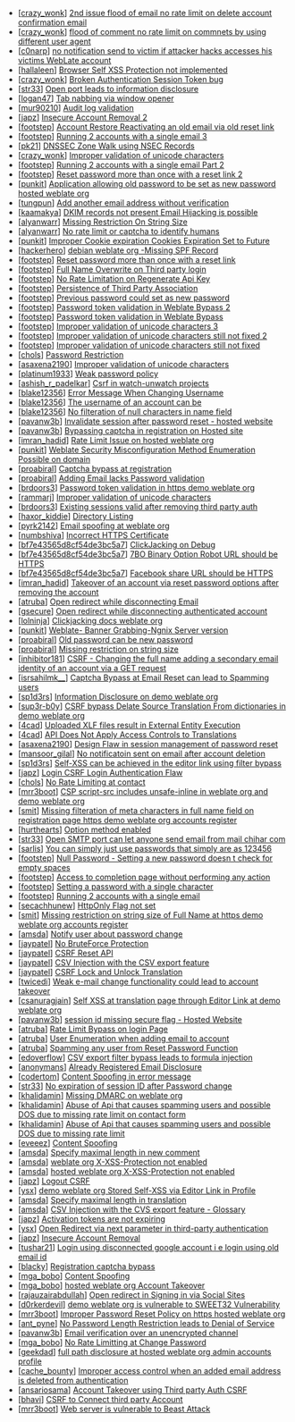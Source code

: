 * [[crazy_wonk](https://hackerone.com/crazy_wonk)] [2nd issue  flood of email no rate limit on delete account confirmation email  ](https://hackerone.com/reports/404713)
* [[crazy_wonk](https://hackerone.com/crazy_wonk)] [flood of comment no rate limit on commnets   by using different user agent ](https://hackerone.com/reports/404035)
* [[c0narp](https://hackerone.com/c0narp)] [no notification send to victim if attacker hacks accesses his victims WebLate account ](https://hackerone.com/reports/282772)
* [[hallaleen](https://hackerone.com/hallaleen)] [Browser Self XSS Protection not implemented](https://hackerone.com/reports/400781)
* [[crazy_wonk](https://hackerone.com/crazy_wonk)] [Broken Authentication   Session Token bug](https://hackerone.com/reports/400826)
* [[str33](https://hackerone.com/str33)] [Open port leads to information disclosure](https://hackerone.com/reports/223421)
* [[logan47](https://hackerone.com/logan47)] [Tab nabbing via window opener](https://hackerone.com/reports/403891)
* [[mur90210](https://hackerone.com/mur90210)] [Audit log validation](https://hackerone.com/reports/296632)
* [[japz](https://hackerone.com/japz)] [Insecure Account Removal 2](https://hackerone.com/reports/229532)
* [[footstep](https://hackerone.com/footstep)] [ Account Restore  Reactivating an old email via old reset link](https://hackerone.com/reports/275303)
* [[footstep](https://hackerone.com/footstep)] [Running 2 accounts with a single email 3](https://hackerone.com/reports/245304)
* [[pk21](https://hackerone.com/pk21)] [DNSSEC Zone Walk using NSEC Records](https://hackerone.com/reports/228471)
* [[crazy_wonk](https://hackerone.com/crazy_wonk)] [Improper validation of unicode characters ](https://hackerone.com/reports/278718)
* [[footstep](https://hackerone.com/footstep)] [Running 2 accounts with a single email Part 2 ](https://hackerone.com/reports/241608)
* [[footstep](https://hackerone.com/footstep)] [Reset password more than once with a reset link 2](https://hackerone.com/reports/245450)
* [[punkit](https://hackerone.com/punkit)] [ Application allowing old password to be set as new password  hosted weblate org](https://hackerone.com/reports/264934)
* [[tungpun](https://hackerone.com/tungpun)] [Add another email address without verification](https://hackerone.com/reports/265987)
* [[kaamakya](https://hackerone.com/kaamakya)] [DKIM records not present Email Hijacking is possible   ](https://hackerone.com/reports/253926)
* [[alyanwarr](https://hackerone.com/alyanwarr)] [Missing Restriction On String Size](https://hackerone.com/reports/257376)
* [[alyanwarr](https://hackerone.com/alyanwarr)] [No rate limit or captcha to identify humans](https://hackerone.com/reports/257384)
* [[punkit](https://hackerone.com/punkit)] [Improper Cookie expiration  Cookies Expiration Set to Future ](https://hackerone.com/reports/232306)
* [[hackerhero](https://hackerone.com/hackerhero)] [ debian weblate org -Missing SPF Record](https://hackerone.com/reports/245518)
* [[footstep](https://hackerone.com/footstep)] [Reset password more than once with a reset link](https://hackerone.com/reports/243594)
* [[footstep](https://hackerone.com/footstep)] [Full Name Overwrite on Third party login](https://hackerone.com/reports/241598)
* [[footstep](https://hackerone.com/footstep)] [No Rate Limitation on Regenerate Api Key](https://hackerone.com/reports/243619)
* [[footstep](https://hackerone.com/footstep)] [Persistence of Third Party Association ](https://hackerone.com/reports/241623)
* [[footstep](https://hackerone.com/footstep)] [Previous password could set as new password](https://hackerone.com/reports/243616)
* [[footstep](https://hackerone.com/footstep)] [Password token validation in Weblate Bypass 2](https://hackerone.com/reports/244287)
* [[footstep](https://hackerone.com/footstep)] [Password token validation in Weblate Bypass](https://hackerone.com/reports/243842)
* [[footstep](https://hackerone.com/footstep)] [Improper validation of unicode characters 3](https://hackerone.com/reports/243635)
* [[footstep](https://hackerone.com/footstep)] [Improper validation of unicode characters still not fixed 2](https://hackerone.com/reports/243611)
* [[footstep](https://hackerone.com/footstep)] [Improper validation of unicode characters still not fixed](https://hackerone.com/reports/241596)
* [[chols](https://hackerone.com/chols)] [Password Restriction](https://hackerone.com/reports/229920)
* [[asaxena2190](https://hackerone.com/asaxena2190)] [Improper validation of unicode characters](https://hackerone.com/reports/242171)
* [[platinum1933](https://hackerone.com/platinum1933)] [Weak password policy](https://hackerone.com/reports/224572)
* [[ashish_r_padelkar](https://hackerone.com/ashish_r_padelkar)] [Csrf in watch-unwatch projects](https://hackerone.com/reports/229405)
* [[blake12356](https://hackerone.com/blake12356)] [Error Message When Changing Username](https://hackerone.com/reports/243664)
* [[blake12356](https://hackerone.com/blake12356)] [The username of an account can be  ](https://hackerone.com/reports/243609)
* [[blake12356](https://hackerone.com/blake12356)] [No filteration of null characters in name field](https://hackerone.com/reports/242945)
* [[pavanw3b](https://hackerone.com/pavanw3b)] [Invalidate session after password reset - hosted website](https://hackerone.com/reports/224362)
* [[pavanw3b](https://hackerone.com/pavanw3b)] [Bypassing captcha in registration on Hosted site](https://hackerone.com/reports/224342)
* [[imran_hadid](https://hackerone.com/imran_hadid)] [Rate Limit Issue on hosted weblate org](https://hackerone.com/reports/229825)
* [[punkit](https://hackerone.com/punkit)] [Weblate Security Misconfiguration Method Enumeration Possible on domain ](https://hackerone.com/reports/230648)
* [[proabiral](https://hackerone.com/proabiral)] [Captcha bypass at registration](https://hackerone.com/reports/229584)
* [[proabiral](https://hackerone.com/proabiral)] [Adding Email lacks Password validation](https://hackerone.com/reports/229869)
* [[brdoors3](https://hackerone.com/brdoors3)] [Password token validation in https  demo weblate org ](https://hackerone.com/reports/229987)
* [[rammarj](https://hackerone.com/rammarj)] [Improper validation of unicode characters](https://hackerone.com/reports/229483)
* [[brdoors3](https://hackerone.com/brdoors3)] [Existing sessions valid after removing third party auth](https://hackerone.com/reports/223475)
* [[haxor_kiddie](https://hackerone.com/haxor_kiddie)] [Directory Listing ](https://hackerone.com/reports/223384)
* [[pyrk2142](https://hackerone.com/pyrk2142)] [Email spoofing at weblate org](https://hackerone.com/reports/224186)
* [[numbshiva](https://hackerone.com/numbshiva)] [Incorrect HTTPS Certificate](https://hackerone.com/reports/225540)
* [[bf7e43565d8cf54de3bc5a7](https://hackerone.com/bf7e43565d8cf54de3bc5a7)] [ClickJacking on Debug](https://hackerone.com/reports/225555)
* [[bf7e43565d8cf54de3bc5a7](https://hackerone.com/bf7e43565d8cf54de3bc5a7)] [7BO Binary Option Robot URL should be HTTPS](https://hackerone.com/reports/225722)
* [[bf7e43565d8cf54de3bc5a7](https://hackerone.com/bf7e43565d8cf54de3bc5a7)] [Facebook share URL should be HTTPS](https://hackerone.com/reports/225769)
* [[imran_hadid](https://hackerone.com/imran_hadid)] [Takeover of an account via reset password options after removing the account](https://hackerone.com/reports/230076)
* [[atruba](https://hackerone.com/atruba)] [Open redirect while disconnecting Email](https://hackerone.com/reports/238117)
* [[gsecure](https://hackerone.com/gsecure)] [Open redirect while disconnecting authenticated account](https://hackerone.com/reports/224317)
* [[lolninja](https://hackerone.com/lolninja)] [Clickjacking docs weblate org](https://hackerone.com/reports/223391)
* [[punkit](https://hackerone.com/punkit)] [Weblate- Banner Grabbing-Ngnix Server version](https://hackerone.com/reports/230633)
* [[proabiral](https://hackerone.com/proabiral)] [Old password can be new password](https://hackerone.com/reports/229577)
* [[proabiral](https://hackerone.com/proabiral)] [Missing restriction on string size](https://hackerone.com/reports/229796)
* [[inhibitor181](https://hackerone.com/inhibitor181)] [CSRF - Changing the full name  adding a secondary email identity of an account via a GET request](https://hackerone.com/reports/223367)
* [[isrsahilmk__](https://hackerone.com/isrsahilmk__)] [Captcha Bypass at Email Reset can lead to Spamming users ](https://hackerone.com/reports/229541)
* [[sp1d3rs](https://hackerone.com/sp1d3rs)] [Information Disclosure on demo weblate org](https://hackerone.com/reports/229620)
* [[sup3r-b0y](https://hackerone.com/sup3r-b0y)] [CSRF bypass  Delate Source Translation From dictionaries  in demo weblate org](https://hackerone.com/reports/230863)
* [[4cad](https://hackerone.com/4cad)] [Uploaded XLF files result in External Entity Execution](https://hackerone.com/reports/232614)
* [[4cad](https://hackerone.com/4cad)] [API Does Not Apply Access Controls to Translations](https://hackerone.com/reports/232994)
* [[asaxena2190](https://hackerone.com/asaxena2190)] [Design Flaw in session management of password reset ](https://hackerone.com/reports/229417)
* [[mansoor_gilal](https://hackerone.com/mansoor_gilal)] [No notificatoin sent on email after account deletion ](https://hackerone.com/reports/229909)
* [[sp1d3rs](https://hackerone.com/sp1d3rs)] [Self-XSS can be achieved in the editor link using filter bypass](https://hackerone.com/reports/229735)
* [[japz](https://hackerone.com/japz)] [Login CSRF  Login Authentication Flaw](https://hackerone.com/reports/229528)
* [[chols](https://hackerone.com/chols)] [No Rate Limiting at contact](https://hackerone.com/reports/229511)
* [[mrr3boot](https://hackerone.com/mrr3boot)] [CSP script-src includes unsafe-inline in weblate org and demo weblate org](https://hackerone.com/reports/231062)
* [[smit](https://hackerone.com/smit)] [Missing filteration of meta characters in full name field on registration page https  demo weblate org accounts register](https://hackerone.com/reports/225901)
* [[hurthearts](https://hackerone.com/hurthearts)] [Option method enabled](https://hackerone.com/reports/230194)
* [[str33](https://hackerone.com/str33)] [Open SMTP port can let anyone send email from mail chihar com](https://hackerone.com/reports/223435)
* [[sarlis](https://hackerone.com/sarlis)] [You can simply just use passwords that simply are as 123456](https://hackerone.com/reports/223374)
* [[footstep](https://hackerone.com/footstep)] [Null Password - Setting a new password doesn t check for empty spaces](https://hackerone.com/reports/223618)
* [[footstep](https://hackerone.com/footstep)] [Access to completion page without performing any action](https://hackerone.com/reports/223846)
* [[footstep](https://hackerone.com/footstep)] [Setting a password with a single character](https://hackerone.com/reports/223851)
* [[footstep](https://hackerone.com/footstep)] [Running 2 accounts with a single email](https://hackerone.com/reports/224072)
* [[secachhunew](https://hackerone.com/secachhunew)] [HttpOnly Flag not set ](https://hackerone.com/reports/224006)
* [[smit](https://hackerone.com/smit)] [Missing restriction on string size of Full Name at https  demo weblate org accounts register ](https://hackerone.com/reports/223454)
* [[amsda](https://hackerone.com/amsda)] [Notify user about password change](https://hackerone.com/reports/223609)
* [[jaypatel](https://hackerone.com/jaypatel)] [No BruteForce Protection](https://hackerone.com/reports/223337)
* [[jaypatel](https://hackerone.com/jaypatel)] [CSRF  Reset API ](https://hackerone.com/reports/223333)
* [[jaypatel](https://hackerone.com/jaypatel)] [CSV Injection with the CSV export feature](https://hackerone.com/reports/223344)
* [[jaypatel](https://hackerone.com/jaypatel)] [CSRF  Lock and Unlock Translation](https://hackerone.com/reports/223345)
* [[twicedi](https://hackerone.com/twicedi)] [Weak e-mail change functionality could lead to account takeover](https://hackerone.com/reports/223461)
* [[csanuragjain](https://hackerone.com/csanuragjain)] [Self XSS at translation page through Editor Link at demo weblate org](https://hackerone.com/reports/223692)
* [[pavanw3b](https://hackerone.com/pavanw3b)] [session id missing secure flag - Hosted Website](https://hackerone.com/reports/224379)
* [[atruba](https://hackerone.com/atruba)] [Rate Limit Bypass on login Page](https://hackerone.com/reports/224460)
* [[atruba](https://hackerone.com/atruba)] [User Enumeration when adding email to account](https://hackerone.com/reports/223531)
* [[atruba](https://hackerone.com/atruba)] [Spamming any user from Reset Password Function](https://hackerone.com/reports/223525)
* [[edoverflow](https://hackerone.com/edoverflow)] [CSV export filter bypass leads to formula injection ](https://hackerone.com/reports/223999)
* [[anonymans](https://hackerone.com/anonymans)] [Already Registered Email Disclosure](https://hackerone.com/reports/223343)
* [[codertom](https://hackerone.com/codertom)] [Content Spoofing in error message](https://hackerone.com/reports/223456)
* [[str33](https://hackerone.com/str33)] [No expiration of session ID after Password change](https://hackerone.com/reports/223327)
* [[khalidamin](https://hackerone.com/khalidamin)] [Missing DMARC on weblate org](https://hackerone.com/reports/223545)
* [[khalidamin](https://hackerone.com/khalidamin)] [Abuse of Api that causes spamming users and possible DOS due to missing rate limit on contact form](https://hackerone.com/reports/223542)
* [[khalidamin](https://hackerone.com/khalidamin)] [Abuse of Api that causes spamming users and possible DOS due to missing rate limit](https://hackerone.com/reports/223557)
* [[eveeez](https://hackerone.com/eveeez)] [Content Spoofing](https://hackerone.com/reports/223430)
* [[amsda](https://hackerone.com/amsda)] [Specify maximal length in new comment](https://hackerone.com/reports/223931)
* [[amsda](https://hackerone.com/amsda)] [weblate org X-XSS-Protection not enabled](https://hackerone.com/reports/223723)
* [[amsda](https://hackerone.com/amsda)] [hosted weblate org X-XSS-Protection not enabled](https://hackerone.com/reports/223396)
* [[japz](https://hackerone.com/japz)] [Logout CSRF](https://hackerone.com/reports/223329)
* [[ysx](https://hackerone.com/ysx)] [ demo weblate org Stored Self-XSS via Editor Link in Profile](https://hackerone.com/reports/223331)
* [[amsda](https://hackerone.com/amsda)] [Specify maximal length in translation](https://hackerone.com/reports/224015)
* [[amsda](https://hackerone.com/amsda)] [CSV Injection with the CVS export feature - Glossary](https://hackerone.com/reports/224291)
* [[japz](https://hackerone.com/japz)] [Activation tokens are not expiring](https://hackerone.com/reports/223339)
* [[ysx](https://hackerone.com/ysx)] [Open Redirect via next parameter in third-party authentication](https://hackerone.com/reports/223326)
* [[japz](https://hackerone.com/japz)] [Insecure Account Removal](https://hackerone.com/reports/223355)
* [[tushar21](https://hackerone.com/tushar21)] [Login using disconnected google account i e login using old email id](https://hackerone.com/reports/223427)
* [[blacky](https://hackerone.com/blacky)] [Registration captcha bypass](https://hackerone.com/reports/223324)
* [[mga_bobo](https://hackerone.com/mga_bobo)] [Content Spoofing](https://hackerone.com/reports/223630)
* [[mga_bobo](https://hackerone.com/mga_bobo)] [ hosted weblate org Account Takeover](https://hackerone.com/reports/223637)
* [[rajauzairabdullah](https://hackerone.com/rajauzairabdullah)] [Open redirect in Signing in via Social Sites](https://hackerone.com/reports/223718)
* [[d0rkerdevil](https://hackerone.com/d0rkerdevil)] [demo weblate org is vulnerable to SWEET32 Vulnerability](https://hackerone.com/reports/223653)
* [[mrr3boot](https://hackerone.com/mrr3boot)] [Improper Password Reset Policy on https  hosted weblate org ](https://hackerone.com/reports/223362)
* [[ant_pyne](https://hackerone.com/ant_pyne)] [No Password Length Restriction leads to Denial of Service](https://hackerone.com/reports/223854)
* [[pavanw3b](https://hackerone.com/pavanw3b)] [Email verification over an unencrypted channel](https://hackerone.com/reports/224287)
* [[mga_bobo](https://hackerone.com/mga_bobo)] [No Rate Limitting at Change Password](https://hackerone.com/reports/223694)
* [[geekdad](https://hackerone.com/geekdad)] [full path disclosure at hosted weblate org admin accounts profile ](https://hackerone.com/reports/225495)
* [[cache_bounty](https://hackerone.com/cache_bounty)] [Improper access control when an added email address is deleted from authentication](https://hackerone.com/reports/223434)
* [[ansariosama](https://hackerone.com/ansariosama)] [Account Takeover using Third party Auth CSRF](https://hackerone.com/reports/225653)
* [[bhavi](https://hackerone.com/bhavi)] [CSRF to Connect third party Account](https://hackerone.com/reports/225100)
* [[mrr3boot](https://hackerone.com/mrr3boot)] [Web server is vulnerable to Beast Attack](https://hackerone.com/reports/223350)
